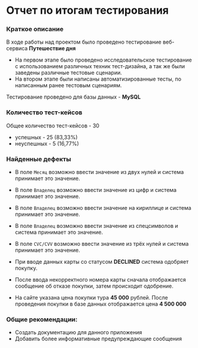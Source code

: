 # Отчет по итогам тестирования

### Краткое описание

В ходе работы над проектом было проведено тестирование веб-сервиса **Путешествие дня**

- На первом  этапе было проведено исследовательское тестирование с использованием различных техник тест-дизайна, а так же были заведены различные тестовые сценарии.
- На втором этапе были написаны автоматизированные тесты, по написанным ранее тестовым сценариям.

Тестирование проведено для базы данных - **MySQL**

### Количество тест-кейсов

Общее количество тест-кейсов - 30

* успешных - 25 (83,33%)
* неуспешных - 5 (16,77%)

### Найденные дефекты

* В поле `Месяц` возможно ввести значение из двух нулей и система принимает это значение.

* В поле `Владелец` возможно ввести значение из цифр и система принимает это значение.

* В поле `Владелец` возможно ввести значение на кириллице и система принимает это значение.

* В поле `Владелец` возможно ввести значение из спецсимволов и система принимает это значение.

* В поле `CVC/CVV` возможно ввести значение из трёх нулей и система принимает это значение.

* При вводе данных карты со статусом **DECLINED** система одобряет покупку.

* После ввода некорректного номера карты сначала отображается сообщение об отказе покупки, затем происходит одобрение.

* На сайте указана цена покупки тура **45 000** рублей. После проведения покупки в базе данных отображается цена **4 500 000**

### Общие рекомендации:

* Создать документацию для данного приложения
* Добавить более информативные предупреждающие сообщения
